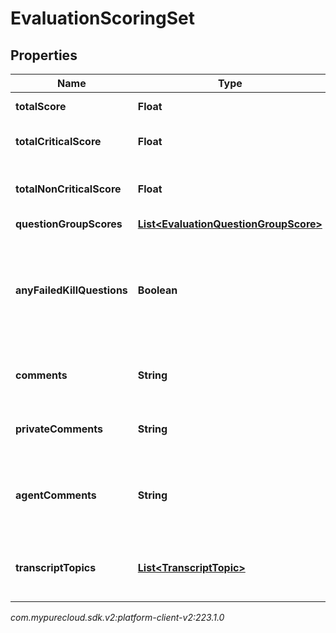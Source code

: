 # EvaluationScoringSet


## Properties

| Name | Type | Description | Notes |
| ------------ | ------------- | ------------- | ------------- |
| **totalScore** | **Float** | Score of all questions |  [optional] |
| **totalCriticalScore** | **Float** | Score of only the critical questions |  [optional] |
| **totalNonCriticalScore** | **Float** | Score of only the non-critical questions |  [optional] |
| **questionGroupScores** | [**List&lt;EvaluationQuestionGroupScore&gt;**](EvaluationQuestionGroupScore) |  |  [optional] |
| **anyFailedKillQuestions** | **Boolean** | Indicates that at least one fatal question was answered without having the highest score available for the question |  [optional] |
| **comments** | **String** | Overall comments from the evaluator |  [optional] |
| **privateComments** | **String** | Overall private comments from the evaluator |  [optional] |
| **agentComments** | **String** | Comments from the agent while reviewing evaluation results |  [optional] |
| **transcriptTopics** | [**List&lt;TranscriptTopic&gt;**](TranscriptTopic) | List of topics found within the conversation's transcripts |  [optional] |




_com.mypurecloud.sdk.v2:platform-client-v2:223.1.0_
